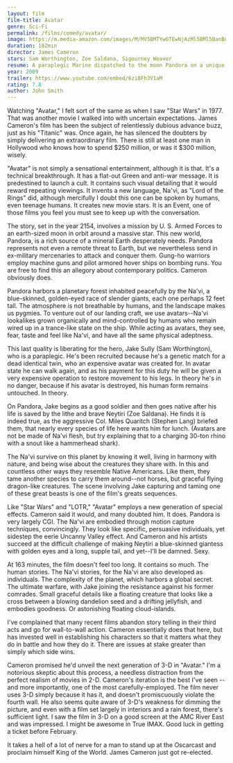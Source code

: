 ```yaml
---
layout: film
film-title: Avatar
genre: Sci-Fi
permalink: /films/comedy/avatar/
image: https://m.media-amazon.com/images/M/MV5BMTYwOTEwNjAzMl5BMl5BanBnXkFtZTcwODc5MTUwMw@@._V1_UX182_CR0,0,182,268_AL_.jpg
duration: 182min
director: James Cameron
stars: Sam Worthington, Zoe Saldana, Sigourney Weaver 
resume: A paraplegic Marine dispatched to the moon Pandora on a unique mission becomes torn between following his orders and protecting the world he feels is his home.
year: 2009
trailer: https://www.youtube.com/embed/6ziBFh3V1aM
rating: 7.8
author: John Smith
---
```


Watching "Avatar," I felt sort of the same as when I saw "Star Wars" in 1977. That was another movie I walked into with uncertain expectations. James Cameron's film has been the subject of relentlessly dubious advance buzz, just as his "Titanic" was. Once again, he has silenced the doubters by simply delivering an extraordinary film. There is still at least one man in Hollywood who knows how to spend $250 million, or was it $300 million, wisely.

"Avatar" is not simply a sensational entertainment, although it is that. It's a technical breakthrough. It has a flat-out Green and anti-war message. It is predestined to launch a cult. It contains such visual detailing that it would reward repeating viewings. It invents a new language, Na'vi, as "Lord of the Rings" did, although mercifully I doubt this one can be spoken by humans, even teenage humans. It creates new movie stars. It is an Event, one of those films you feel you must see to keep up with the conversation.

The story, set in the year 2154, involves a mission by U. S. Armed Forces to an earth-sized moon in orbit around a massive star. This new world, Pandora, is a rich source of a mineral Earth desperately needs. Pandora represents not even a remote threat to Earth, but we nevertheless send in ex-military mercenaries to attack and conquer them. Gung-ho warriors employ machine guns and pilot armored hover ships on bombing runs. You are free to find this an allegory about contemporary politics. Cameron obviously does.

Pandora harbors a planetary forest inhabited peacefully by the Na'vi, a blue-skinned, golden-eyed race of slender giants, each one perhaps 12 feet tall. The atmosphere is not breathable by humans, and the landscape makes us pygmies. To venture out of our landing craft, we use avatars--Na'vi lookalikes grown organically and mind-controlled by humans who remain wired up in a trance-like state on the ship. While acting as avatars, they see, fear, taste and feel like Na'vi, and have all the same physical adeptness.

This last quality is liberating for the hero, Jake Sully (Sam Worthington), who is a paraplegic. He's been recruited because he's a genetic match for a dead identical twin, who an expensive avatar was created for. In avatar state he can walk again, and as his payment for this duty he will be given a very expensive operation to restore movement to his legs. In theory he's in no danger, because if his avatar is destroyed, his human form remains untouched. In theory.

On Pandora, Jake begins as a good soldier and then goes native after his life is saved by the lithe and brave Neytiri (Zoe Saldana). He finds it is indeed true, as the aggressive Col. Miles Quaritch (Stephen Lang) briefed them, that nearly every species of life here wants him for lunch. (Avatars are not be made of Na'vi flesh, but try explaining that to a charging 30-ton rhino with a snout like a hammerhead shark).

The Na'vi survive on this planet by knowing it well, living in harmony with nature, and being wise about the creatures they share with. In this and countless other ways they resemble Native Americans. Like them, they tame another species to carry them around--not horses, but graceful flying dragon-like creatures. The scene involving Jake capturing and taming one of these great beasts is one of the film's greats sequences.

Like "Star Wars" and "LOTR," "Avatar" employs a new generation of special effects. Cameron said it would, and many doubted him. It does. Pandora is very largely CGI. The Na'vi are embodied through motion capture techniques, convincingly. They look like specific, persuasive individuals, yet sidestep the eerie Uncanny Valley effect. And Cameron and his artists succeed at the difficult challenge of making Neytiri a blue-skinned giantess with golden eyes and a long, supple tail, and yet--I'll be damned. Sexy.

At 163 minutes, the film doesn't feel too long. It contains so much. The human stories. The Na'vi stories, for the Na'vi are also developed as individuals. The complexity of the planet, which harbors a global secret. The ultimate warfare, with Jake joining the resistance against his former comrades. Small graceful details like a floating creature that looks like a cross between a blowing dandelion seed and a drifting jellyfish, and embodies goodness. Or astonishing floating cloud-islands.

I've complained that many recent films abandon story telling in their third acts and go for wall-to-wall action. Cameron essentially does that here, but has invested well in establishing his characters so that it matters what they do in battle and how they do it. There are issues at stake greater than simply which side wins.

Cameron promised he'd unveil the next generation of 3-D in "Avatar." I'm a notorious skeptic about this process, a needless distraction from the perfect realism of movies in 2-D. Cameron's iteration is the best I've seen -- and more importantly, one of the most carefully-employed. The film never uses 3-D simply because it has it, and doesn't promiscuously violate the fourth wall. He also seems quite aware of 3-D's weakness for dimming the picture, and even with a film set largely in interiors and a rain forest, there's sufficient light. I saw the film in 3-D on a good screen at the AMC River East and was impressed. I might be awesome in True IMAX. Good luck in getting a ticket before February.

It takes a hell of a lot of nerve for a man to stand up at the Oscarcast and proclaim himself King of the World. James Cameron just got re-elected.